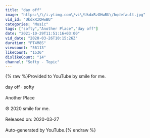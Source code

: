 ```yaml
---
title: "day off"
image: "https:\/\/i.ytimg.com\/vi\/UkdxRzOHwBU\/hqdefault.jpg"
vid_id: "UkdxRzOHwBU"
categories: "Music"
tags: ["softy","Another Place","day off"]
date: "2021-10-29T11:51:16+03:00"
vid_date: "2020-03-26T10:15:26Z"
duration: "PT4M8S"
viewcount: "56113"
likeCount: "1536"
dislikeCount: "14"
channel: "Softy - Topic"
---
```

{% raw %}Provided to YouTube by smile for me.<br /><br />day off · softy<br /><br />Another Place<br /><br />℗ 2020 smile for me.<br /><br />Released on: 2020-03-27<br /><br />Auto-generated by YouTube.{% endraw %}

